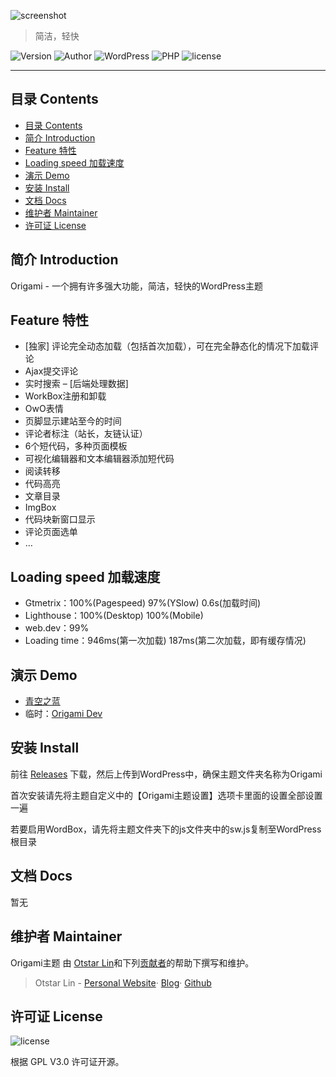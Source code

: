![screenshot](https://raw.githubusercontent.com/syfxlin/origami/master/screenshot.png)

> 简洁，轻快

![Version](https://img.shields.io/github/release/syfxlin/origami.svg?label=Version&style=flat-square) ![Author](https://img.shields.io/badge/Author-Otstar%20Lin-blue.svg?style=flat-square) ![WordPress](https://img.shields.io/badge/WordPress-4.4%2B-orange.svg?style=flat-square) ![PHP](https://img.shields.io/badge/php-5.6%2B-green.svg?style=flat-square) ![license](https://img.shields.io/badge/license-GPL%20v3-orange.svg?style=flat-square)

------

## 目录 Contents

- [目录 Contents](#%E7%9B%AE%E5%BD%95-contents)
- [简介 Introduction](#%E7%AE%80%E4%BB%8B-introduction)
- [Feature 特性](#feature-%E7%89%B9%E6%80%A7)
- [Loading speed 加载速度](#loading-speed-%E5%8A%A0%E8%BD%BD%E9%80%9F%E5%BA%A6)
- [演示 Demo](#%E6%BC%94%E7%A4%BA-demo)
- [安装 Install](#%E5%AE%89%E8%A3%85-install)
- [文档 Docs](#%E6%96%87%E6%A1%A3-docs)
- [维护者 Maintainer](#%E7%BB%B4%E6%8A%A4%E8%80%85-maintainer)
- [许可证 License](#%E8%AE%B8%E5%8F%AF%E8%AF%81-license)

## 简介 Introduction

Origami - 一个拥有许多强大功能，简洁，轻快的WordPress主题

## Feature 特性
- [独家] 评论完全动态加载（包括首次加载），可在完全静态化的情况下加载评论
- Ajax提交评论
- 实时搜索 – [后端处理数据]
- WorkBox注册和卸载
- OwO表情
- 页脚显示建站至今的时间
- 评论者标注（站长，友链认证）
- 6个短代码，多种页面模板
- 可视化编辑器和文本编辑器添加短代码
- 阅读转移
- 代码高亮
- 文章目录
- ImgBox
- 代码块新窗口显示
- 评论页面选单
- …

## Loading speed 加载速度

- Gtmetrix：100%(Pagespeed) 97%(YSlow) 0.6s(加载时间)
- Lighthouse：100%(Desktop) 100%(Mobile)
- web.dev：99%
- Loading time：946ms(第一次加载) 187ms(第二次加载，即有缓存情况)

## 演示 Demo

- [青空之蓝](https://blog.ixk.me)
- 临时：[Origami Dev](https://dev.ixk.me)

## 安装 Install

前往 [Releases](https://github.com/syfxlin/origami/releases) 下载，然后上传到WordPress中，确保主题文件夹名称为Origami

首次安装请先将主题自定义中的【Origami主题设置】选项卡里面的设置全部设置一遍

若要启用WordBox，请先将主题文件夹下的js文件夹中的sw.js复制至WordPress根目录

## 文档 Docs

暂无

## 维护者 Maintainer

Origami主题 由 [Otstar Lin](https://ixk.me)和下列[贡献者](https://github.com/syfxlin/origami/graphs/contributors)的帮助下撰写和维护。

> Otstar Lin - [Personal Website](https://ixk.me)· [Blog](https://blog.ixk.me)· [Github](https://github.com/syfxlin)

## 许可证 License

![license](https://img.shields.io/badge/license-GPL%20v3-orange.svg?style=flat-square)

根据 GPL V3.0 许可证开源。

